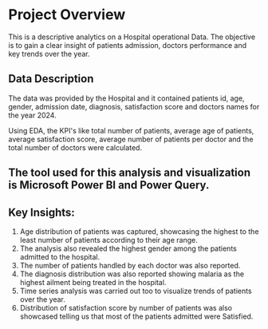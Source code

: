 # Project Overview

This is a descriptive analytics on a Hospital operational Data. The objective is to gain a clear insight of patients admission, doctors performance and key trends over the year.

## Data Description

The data was provided by the Hospital and it contained patients id, age, gender, admission date, diagnosis, satisfaction score and doctors names for the year 2024.

Using EDA, the KPI's like total number of patients, average age of patients, average satisfaction score, average number of patients per doctor and 
the total number of doctors were calculated. 



## The tool used for this analysis and visualization is Microsoft Power BI and Power Query.

## Key Insights:
1. Age distribution of patients was captured, showcasing the highest to the least number of patients according to their age range.
2. The analysis also revealed the highest gender among the patients admitted to the hospital.
3. The number of patients handled by each doctor was also reported.
4. The diagnosis distribution was also reported showing malaria as the highest ailment being treated in the hospital.
5. Time series analysis was carried out too to visualize trends of patients over the year.
6. Distribution of satisfaction score by number of patients was also showcased telling us that most of the patients admitted were Satisfied.
